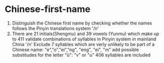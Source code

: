 # Chinese-first-name
1. Distinguish the Chinese first name by checking whether the names follows the Pinyin translations system '/n'
2. There are 21 initials(Shengmu) and 39 vowels (Yunmu) which make up to 411 validate combinations of syllables in Pinyin system in mainland China '/n'
Exclude 7 syllables which are verly unlikely to be part of a Chinese name: "e","o","ei","ng", "eng", "ei", "m"
add possible substitudes for the letter "ü": "v" or "u"
406 syllables are included
